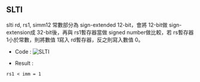 ## SLTI

slti rd, rs1, simm12 常數部分為 sign-extended 12-bit，會將 12-bit做 sign-extension成 32-bit後，再與 rs1暫存器當做 signed number做比較，若 rs暫存器1小於常數，則將數值 1寫入 rd暫存器，反之則寫入數值 0。
* Code :
![SLTI](https://user-images.githubusercontent.com/68816726/221735256-6901afe8-d347-4de4-8842-334e97d09bec.png)

* Result :
```
rs1 < imm = 1
```
